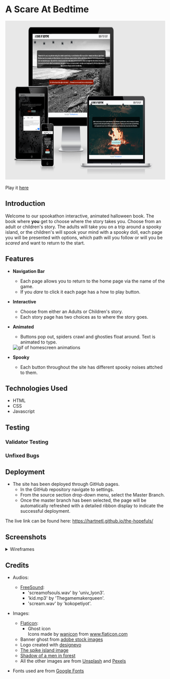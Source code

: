 # A Scare At Bedtime

<img src="assets/images/responsive-screenshot.png" alt="Views of the website from amiresponsive" width="900" height="500">  

Play it [here](https://hartnetl.github.io/the-hopefuls/)

## Introduction

Welcome to our spookathon interactive, animated halloween book.  The book where **you** get to choose where the story takes you. Choose from an adult or children's story. The adults will take you on a trip around a spooky island, or the children's will spook your mind with a spooky doll, each page you will be presented with options, which path will you follow or will you be *scared* and want to return to the start. 

## Features

- **Navigation Bar**
    
    - Each page allows you to return to the home page via the name of the game.
    - If you *dare* to click it each page has a how to play button.


- **Interactive**
    
    - Choose from either an Adults or Children's story.
    - Each story page has two choices as to where the story goes.


- **Animated**
    
    - Buttons pop out, spiders crawl and ghosties float around. Text is animated to type.  
    <img src="assets/gif/home.gif" alt="gif of homescreen animations" height=500 width=950>


- **Spooky**
    
    - Each button throughout the site has different spooky noises attched to them.


## Technologies Used

- HTML
- CSS
- Javascript

## Testing

### Validator Testing
### Unfixed Bugs

## Deployment

- The site has been deployed through GitHub pages.
    - In the GitHub repository navigate to settings.
    - From the source section drop-down menu, select the Master Branch.
    - Once the master branch has been selected, the page will be automatically refreshed with a detailed ribbon display to indicate the successful deployment.

The live link can be found here: <https://hartnetl.github.io/the-hopefuls/>

## Screenshots

<details>
<summary>Wireframes</summary>

<details>
<summary>Homepage</summary>

![homepage-wireframe](https://user-images.githubusercontent.com/66439480/137628003-638aca41-04eb-443e-967e-f8426ca9c602.png)
</details>

<details>
<summary>Game</summary>

![pages-wireframe](https://user-images.githubusercontent.com/66439480/137628054-670f037c-198f-4247-8fbf-0f24a2d07ce2.png)
</details>
</details>


## Credits
- Audios:
    - [FreeSound](https://freesound.org): 
        - 'screamofsouls.wav' by 'univ_lyon3'.
        - 'kid.mp3' by 'Thegamemakerqueen'.
        - 'scream.wav' by 'kokopetiyot'.

- Images:
    - [Flaticon](https://www.flaticon.com/):
        - Ghost icon <div>Icons made by <a href="" title="wanicon">wanicon</a> from <a href="https://www.flaticon.com/" title="Flaticon">www.flaticon.com</a></div>
    - Banner ghost from [adobe stock images](https://stock.adobe.com/sk/search?k=ghost&asset_id=175077463)
    - Logo created with [designevo](https://www.designevo.com/)
    - [The spike island image](http://homepage.eircom.net/~corkcounty/images/spike4.jpg)
    - [Shadow of a men in forest](https://res.cloudinary.com/jerrick/image/upload/v1552500006/n4xss7blhhsg2bd9mgtf.jpg)
    - All the other images are from [Unsplash](https://unsplash.com) and [Pexels](https://www.pexels.com)

- Fonts used are from [Google Fonts](https://fonts.google.com)